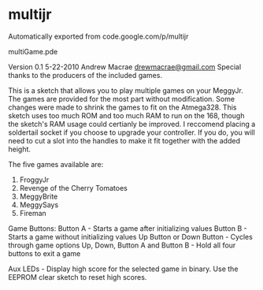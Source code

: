 # multijr
Automatically exported from code.google.com/p/multijr

multiGame.pde 
 
 Version 0.1  5-22-2010
 Andrew Macrae  drewmacrae@gmail.com
 Special thanks to the producers of the included games.
 
 This is a sketch that allows you to play multiple games on your MeggyJr. The games are provided
 for the most part without modification. Some changes were made to shrink the games to fit on 
 the Atmega328. This sketch uses too much ROM and too much RAM to run on the 168, though the 
 sketch's RAM usage could certianly be improved.
 I reccomend placing a soldertail socket if you choose to upgrade your controller. If you do, 
 you will need to cut a slot into the handles to make it fit together with the added height.
 
 The five games available are:
 
 1. FroggyJr
 2. Revenge of the Cherry Tomatoes
 3. MeggyBrite
 4. MeggySays
 5. Fireman
 
 Game Buttons:
 Button A - Starts a game after initializing values
 Button B - Starts a game without initializing values
 Up Button or Down Button - Cycles through game options
 Up, Down, Button A and Button B - Hold all four buttons to exit a game
 
 Aux LEDs - Display high score for the selected game in binary. Use the EEPROM clear sketch
 to reset high scores.

